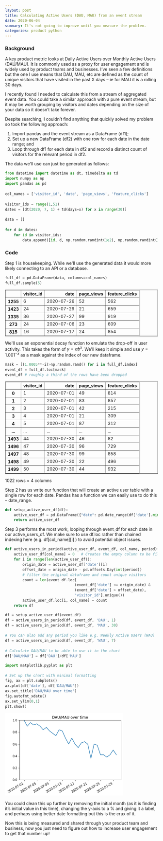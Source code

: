 ```yaml
---
layout: post
title: Calculating Active Users (DAU, MAU) from an event stream
date: 2020-06-04
summary: It's not going to improve until you measure the problem.
categories: product python
---
```


### Background

A key product metric looks at Daily Active Users over Monthly Active Users (DAU/MAU). It is commonly used as a proxy for user engagement and is widely used by product teams and businesses. I’ve seen a few definitions but the one I use means that DAU, MAU, etc are defined as the count of unique visitors that have visited in the past X days – ie for MAU it is a rolling 30 days.

I recently found I needed to calculate this from a stream of aggregated event data. You could take a similar approach with a pure event stream, but it may be worth grouping by visitors and dates depending on the size of your data so it doesn’t take forever.

Despite searching, I couldn’t find anything that quickly solved my problem so took the following approach:

1. Import pandas and the event stream as a DataFrame (df1);
2. Set up a new DataFrame (df2) with one row for each date in the date range; and
3. Loop through df1 for each date in df2 and record a distinct count of visitors for the relevant period in df2.

The data we'll use can just be generated as follows:

```python
from datetime import datetime as dt, timedelta as td
import numpy as np
import pandas as pd

col_names = ['visitor_id', 'date', 'page_views', 'feature_clicks']

visitor_ids = range(1,51)
dates = [dt(2020, 7, 1) + td(days=x) for x in range(30)]

data = []

for d in dates:
    for id in visitor_ids:
        data.append([id, d, np.random.randint(1e2), np.random.randint(1e3)])
```

### Code

Step 1 is housekeeping. While we'll use the generated data it would more likely connecting to an API or a database.

```python
full_df = pd.DataFrame(data, columns=col_names)
full_df.sample(5)
```

<div>
<style scoped>
    .dataframe tbody tr th:only-of-type {
        vertical-align: middle;
    }

    .dataframe tbody tr th {
        vertical-align: top;
    }

    .dataframe thead th {
        text-align: right;
    }

</style>
<table border="1" class="dataframe">
  <thead>
    <tr style="text-align: right;">
      <th></th>
      <th>visitor_id</th>
      <th>date</th>
      <th>page_views</th>
      <th>feature_clicks</th>
    </tr>
  </thead>
  <tbody>
    <tr>
      <th>1255</th>
      <td>6</td>
      <td>2020-07-26</td>
      <td>52</td>
      <td>562</td>
    </tr>
    <tr>
      <th>1423</th>
      <td>24</td>
      <td>2020-07-29</td>
      <td>21</td>
      <td>659</td>
    </tr>
    <tr>
      <th>1335</th>
      <td>36</td>
      <td>2020-07-27</td>
      <td>99</td>
      <td>919</td>
    </tr>
    <tr>
      <th>273</th>
      <td>24</td>
      <td>2020-07-06</td>
      <td>23</td>
      <td>609</td>
    </tr>
    <tr>
      <th>815</th>
      <td>16</td>
      <td>2020-07-17</td>
      <td>24</td>
      <td>854</td>
    </tr>
  </tbody>
</table>
</div>

We'll use an exponential decay function to emulate the drop-off in user activity. This takes the form of $y = ab^x$. We'll keep it simple and use $y = 1.001^{-x}$ as a mask against the index of our new dataframe.

```python
mask = [(1.0005**-i)>np.random.rand() for i in full_df.index]
event_df = full_df.loc[mask]
event_df # roughly a third of the rows have been dropped
```

<div>
<style scoped>
    .dataframe tbody tr th:only-of-type {
        vertical-align: middle;
    }

    .dataframe tbody tr th {
        vertical-align: top;
    }

    .dataframe thead th {
        text-align: right;
    }

</style>
<table border="1" class="dataframe">
  <thead>
    <tr style="text-align: right;">
      <th></th>
      <th>visitor_id</th>
      <th>date</th>
      <th>page_views</th>
      <th>feature_clicks</th>
    </tr>
  </thead>
  <tbody>
    <tr>
      <th>0</th>
      <td>1</td>
      <td>2020-07-01</td>
      <td>49</td>
      <td>814</td>
    </tr>
    <tr>
      <th>1</th>
      <td>2</td>
      <td>2020-07-01</td>
      <td>83</td>
      <td>857</td>
    </tr>
    <tr>
      <th>2</th>
      <td>3</td>
      <td>2020-07-01</td>
      <td>42</td>
      <td>215</td>
    </tr>
    <tr>
      <th>3</th>
      <td>4</td>
      <td>2020-07-01</td>
      <td>21</td>
      <td>309</td>
    </tr>
    <tr>
      <th>4</th>
      <td>5</td>
      <td>2020-07-01</td>
      <td>87</td>
      <td>312</td>
    </tr>
    <tr>
      <th>...</th>
      <td>...</td>
      <td>...</td>
      <td>...</td>
      <td>...</td>
    </tr>
    <tr>
      <th>1493</th>
      <td>44</td>
      <td>2020-07-30</td>
      <td>46</td>
      <td>82</td>
    </tr>
    <tr>
      <th>1496</th>
      <td>47</td>
      <td>2020-07-30</td>
      <td>96</td>
      <td>729</td>
    </tr>
    <tr>
      <th>1497</th>
      <td>48</td>
      <td>2020-07-30</td>
      <td>99</td>
      <td>858</td>
    </tr>
    <tr>
      <th>1498</th>
      <td>49</td>
      <td>2020-07-30</td>
      <td>22</td>
      <td>496</td>
    </tr>
    <tr>
      <th>1499</th>
      <td>50</td>
      <td>2020-07-30</td>
      <td>44</td>
      <td>932</td>
    </tr>
  </tbody>
</table>
<p>1022 rows × 4 columns</p>
</div>

Step 2 has us write our function that will create an active user table with a single row for each date. Pandas has a function we can easily use to do this – date_range.

```python
def setup_active_user_df(df):
    active_user_df = pd.DataFrame({"date": pd.date_range(df['date'].min(), df['date'].max())})
    return active_user_df
```

Step 3 performs the most work, looping through event_df for each date in our active_users_df. We make sure to use df.loc rather than chained indexing here (e.g. df[col_name][i] ) to avoid potential object issues.

```python
def active_users_in_period(active_user_df, event_df, col_name, period):
    active_user_df[col_name] = 0   # Creates the empty column to be filled in
    for i in range(len(active_user_df)):
        origin_date = active_user_df['date'][i]
        offset_date = origin_date - pd.offsets.Day(int(period))
        # filter the original dataframe and count unique visitors
        count = len(event_df.loc[
                                (event_df['date'] <= origin_date) &
                                (event_df['date'] > offset_date),
                                'visitor_id'].unique())
        active_user_df.loc[i, col_name] = count
    return df
```

```python
df = setup_active_user_df(event_df)
df = active_users_in_period(df, event_df, 'DAU', 1)
df = active_users_in_period(df, event_df, 'MAU', 30)

# You can also add any period you like e.g. Weekly Active Users (WAU)
df = active_users_in_period(df, event_df, 'WAU', 7)

# Calculate DAU/MAU to be able to use it in the chart
df['DAU/MAU'] = df['DAU']/df['MAU']
```

```python
import matplotlib.pyplot as plt

# Set up the chart with minimal formatting
fig, ax = plt.subplots()
ax.plot(df['date'], df['DAU/MAU'])
ax.set_title('DAU/MAU over time')
fig.autofmt_xdate()
ax.set_ylim(0,1)
plt.show()
```

![png](/images/posts/2020-06-04-active-users-from-event-stream_files/2020-06-04-active-users-from-event-stream_11_0.png)

You could clean this up further by removing the initial month (as it is finding it’s initial value in this time), changing the y-axis to a % and giving it a label, and perhaps using better date formatting but this is the crux of it.

Now this is being measured and shared through your product team and business, now you just need to figure out how to increase user engagement to get that number up!
